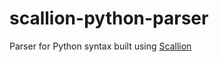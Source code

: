 # scallion-python-parser
Parser for Python syntax built using [Scallion](https://github.com/epfl-lara/scallion)
